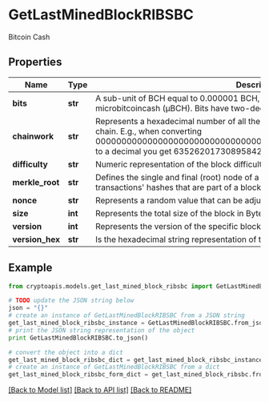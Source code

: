 # GetLastMinedBlockRIBSBC

Bitcoin Cash

## Properties
Name | Type | Description | Notes
------------ | ------------- | ------------- | -------------
**bits** | **str** | A sub-unit of BCH equal to 0.000001 BCH, or 100 Satoshi, and is the same as microbitcoincash (μBCH). Bits have two-decimal precision. | 
**chainwork** | **str** | Represents a hexadecimal number of all the hashes necessary to produce the current chain. E.g., when converting 0000000000000000000000000000000000000000000086859f7a841475b236fd to a decimal you get 635262017308958427068157 hashes, or 635262 exahashes. | 
**difficulty** | **str** | Numeric representation of the block difficulty | [optional] 
**merkle_root** | **str** | Defines the single and final (root) node of a Merkle tree. It is the combined hash of all transactions&#39; hashes that are part of a blockchain block. | 
**nonce** | **str** | Represents a random value that can be adjusted to satisfy the proof of work | 
**size** | **int** | Represents the total size of the block in Bytes. | 
**version** | **int** | Represents the version of the specific block on the blockchain. | 
**version_hex** | **str** | Is the hexadecimal string representation of the block&#39;s version. | 

## Example

```python
from cryptoapis.models.get_last_mined_block_ribsbc import GetLastMinedBlockRIBSBC

# TODO update the JSON string below
json = "{}"
# create an instance of GetLastMinedBlockRIBSBC from a JSON string
get_last_mined_block_ribsbc_instance = GetLastMinedBlockRIBSBC.from_json(json)
# print the JSON string representation of the object
print GetLastMinedBlockRIBSBC.to_json()

# convert the object into a dict
get_last_mined_block_ribsbc_dict = get_last_mined_block_ribsbc_instance.to_dict()
# create an instance of GetLastMinedBlockRIBSBC from a dict
get_last_mined_block_ribsbc_form_dict = get_last_mined_block_ribsbc.from_dict(get_last_mined_block_ribsbc_dict)
```
[[Back to Model list]](../README.md#documentation-for-models) [[Back to API list]](../README.md#documentation-for-api-endpoints) [[Back to README]](../README.md)


